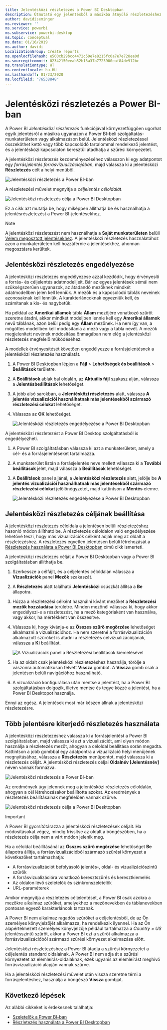 ```yaml
---
title: Jelentésközi részletezés a Power BI Desktopban
description: Útmutató egy jelentésből a másikba átnyúló részletezéshez a Power BI Desktopban
author: davidiseminger
ms.reviewer: ''
ms.service: powerbi
ms.subservice: powerbi-desktop
ms.topic: conceptual
ms.date: 01/16/2019
ms.author: davidi
LocalizationGroup: Create reports
ms.openlocfilehash: e500cb29bcc4472c59e7e8215fc0a7e7e728ea0d
ms.sourcegitcommit: 02342150eeab52b13a37b7725900eaf84de912bc
ms.translationtype: HT
ms.contentlocale: hu-HU
ms.lasthandoff: 01/23/2020
ms.locfileid: "76538848"
---
```

# <a name="use-cross-report-drillthrough-in-power-bi"></a>Jelentésközi részletezés a Power BI-ban

A Power BI *Jelentésközi részletezés* funkciójával környezetfüggően ugorhat egyik jelentésről a másikra ugyanazon a Power BI-beli szolgáltatás-munkaterületen vagy alkalmazáson belül. Jelentésközi részletezéssel összeköthet kettő vagy több kapcsolódó tartalommal rendelkező jelentést, és a jelentésközi kapcsolaton keresztül átadhatja a szűrési környezetet. 

A jelentésközi részletezés kezdeményezéséhez válasszon ki egy adatpontot egy *forrásjelentés* *forrásvizualizációjában*, majd válassza ki a jelentésközi **Részletezés** célt a helyi menüből. 

![Jelentésközi részletezés a Power BI-ban](media/desktop-cross-report-drill-through/cross-report-drill-through-01.png)

A részletezési művelet megnyitja a *céljelentés* *céloldalát*. 

![Jelentésközi részletezés célja a Power BI Desktopban](media/desktop-cross-report-drill-through/cross-report-drill-through-01a.png)

Ez a cikk azt mutatja be, hogy miképpen állíthatja be és használhatja a jelentésrészletezést a Power BI-jelentésekhez.

> [!NOTE]
> A jelentésközi részletezést nem használhatja a **Saját munkaterületen** belüli [Velem megosztott jelentésekhez](service-share-dashboards.md#share-a-dashboard-or-report). A jelentésközi részletezés használatához azon a munkaterületen kell hozzáférnie a jelentésekhez, ahonnan megosztásra kerültek.

## <a name="enable-cross-report-drillthrough"></a>Jelentésközi részletezés engedélyezése

A jelentésközi részletezés engedélyezése azzal kezdődik, hogy érvényesíti a forrás- és céljelentés adatmodelljeit. Bár az egyes jelentések sémái nem szükségszerűen ugyanazok, az átadandó mezőknek mindkét adatmodellben jelen kell lenniük. A mezők és a kapcsolódó táblák neveinek azonosaknak kell lenniük. A karakterláncoknak egyezniük kell, és számítanak a kis- és nagybetűk.

Ha például az **Amerikai államok** tábla **Állam** mezőjére vonatkozó szűrőt szeretne átadni, akkor mindkét modellben lennie kell egy **Amerikai államok** nevű táblának, azon belül pedig egy **Állam** mezőnek. Ha nem így van, a mögöttes modellben kell módosítania a mező vagy a tábla nevét. A mezők megjelenített nevének módosítása önmagában nem elég a jelentésközi részletezés megfelelő működéséhez.

A modellek érvényesítését követően engedélyezze a forrásjelentésnek a jelentésközi részletezés használatát. 

1. A Power BI Desktopban lépjen a **Fájl** > **Lehetőségek és beállítások** > **Beállítások** területre. 
1. A **Beállítások** ablak bal oldalán, az **Aktuális fájl** szakasz alján, válassza a **Jelentésbeállítások** lehetőséget. 
1. A jobb alsó sarokban, a **Jelentésközi részletezés** alatt, válassza **A jelentés vizualizációi használhatnak más jelentésekből származó részletezési célokat** lehetőséget. 
1. Válassza az **OK** lehetőséget. 
   
   ![Jelentésközi részletezés engedélyezése a Power BI Desktopban](media/desktop-cross-report-drill-through/cross-report-drill-through-02.png)

A jelentésközi részletezést a Power BI Desktop szolgáltatásból is engedélyezheti.
1. A Power BI szolgáltatásban válassza ki azt a munkaterületet, amely a cél- és a forrásjelentéseket tartalmazza.
1. A munkaterület listán a forrásjelentés neve mellett válassza ki a **További beállítások** jelet, majd válassza a **Beállítások** lehetőséget. 
1. A **Beállítások** panel aljánál, a **Jelentésközi részletezés** alatt, jelölje be **A jelentés vizualizációi használhatnak más jelentésekből származó részletezési célokat** jelölőnégyzetet, majd kattintson a **Mentés** elemre.
   
   ![Jelentésközi részletezés engedélyezése a Power BI Desktopban](media/desktop-cross-report-drill-through/cross-report-drill-through-02a.png)

## <a name="set-up-a-cross-report-drillthrough-target"></a>Jelentésközi részletezés céljának beállítása

A jelentésközi részletezés céloldala a jelentésen belüli részletezéshez hasonló módon állítható be. A részletezés céloldalon való engedélyezése lehetővé teszi, hogy más vizualizációk célként adják meg az oldalt a részletezéshez. A részletezés egyetlen jelentésen belüli létrehozását a [Részletezés használata a Power BI Desktopban](desktop-drillthrough.md) című cikk ismerteti.

A jelentésközi részletezés célját a Power BI Desktopban vagy a Power BI szolgáltatásban állíthatja be. 
1. Szerkessze a célfájlt, és a céljelentés céloldalán válassza a **Vizualizációk** panel **Mezők** szakaszát. 
1. A **Részletezés** alatt található **Jelentésközi** csúszkát állítsa a **Be** állapotra. 
1. Húzza a részletezési célként használni kívánt mezőket a **Részletezési mezők hozzáadása** területre. Minden mezőnél válassza ki, hogy akkor engedélyezi-e a részletezést, ha a mező kategóriaként van használva, vagy akkor, ha mértékként van összesítve. 
1. Válassza ki, hogy kívánja-e az **Összes szűrő megőrzése** lehetőséget alkalmazni a vizualizációhoz. Ha nem szeretné a forrásvizualizáción alkalmazott szűrőket is átadni a részletezés célvizualizációjának, válassza a **Ki** beállítást.
   
   ![A Vizualizációk panel a Részletezési beállítások kiemelésével](media/desktop-cross-report-drill-through/cross-report-drill-through-03.png)
   
1. Ha az oldalt csak jelentésközi részletezéshez használja, törölje a vászonra automatikusan felvett **Vissza** gombot. A **Vissza** gomb csak a jelentésen belüli navigációhoz használható. 
1. A vizualizáció konfigurálása után mentse a jelentést, ha a Power BI szolgáltatásban dolgozik, illetve mentse és tegye közzé a jelentést, ha a Power BI Desktopot használja.

Ennyi az egész. A jelentések most már készen állnak a jelentésközi részletezésre. 

## <a name="use-cross-report-drillthrough"></a>Több jelentésre kiterjedő részletezés használata

A jelentésközi részletezéshez válassza ki a forrásjelentést a Power BI szolgáltatásban, majd válassza ki azt a vizualizációt, ami olyan módon használja a részletezés mezőt, ahogyan a céloldal beállítása során megadta. Kattintson a jobb gombbal egy adatpontra a vizualizáció helyi menüjének megnyitásához, válassza a **Részletezés** menüpontot, majd válassza ki a részletezés célját. A jelentésközi részletezés céljai **Oldalnév [Jelentésnév]** néven vannak formázva.

![Jelentésközi részletezés a Power BI-ban](media/desktop-cross-report-drill-through/cross-report-drill-through-01.png)

Az eredmények úgy jelennek meg a jelentésközi részletezés céloldalán, ahogyan a cél létrehozásakor beállította azokat. Az eredmények a részletezés beállításainak megfelelően vannak szűrve.

![Jelentésközi részletezés célja a Power BI Desktopban](media/desktop-cross-report-drill-through/cross-report-drill-through-01a.png)

> [!IMPORTANT]
> A Power BI gyorsítótárazza a jelentésközi részletezések céljait. Ha módosításokat végez, mindig frissítse az oldalt a böngészőben, ha a részletezés célja nem a várt módon jelenik meg. 

Ha a céloldal beállításánál az **Összes szűrő megőrzése** lehetőséget **Be** állapotra állítja, a forrásvizualizációból származó szűrési környezet a következőket tartalmazhatja: 

- A forrásvizualizációt befolyásoló jelentés-, oldal- és vizualizációszintű szűrők 
- A forrásvizualizációra vonatkozó keresztszűrés és keresztkiemelés 
- Az oldalon lévő szeletelők és szinkronszeletelők
- URL-paraméterek

Amikor megnyitja a részletezés céljelentését, a Power BI csak azokra a mezőkre alkalmaz szűrőket, amelyekhez a mezőnevekben és táblanevekben pontosan egyező karakterláncok tartoznak. 

A Power BI nem alkalmaz ragadós szűrőket a céljelentésből, de az Ön személyes könyvjelzőjét alkalmazza, ha rendelkezik ilyennel. Ha az Ön alapértelmezett személyes könyvjelzője például tartalmazza a *Country = US* jelentésszintű szűrőt, akkor a Power BI ezt a szűrőt alkalmazza a forrásvizualizációból származó szűrési környezet alkalmazása előtt. 

Jelentésközi részletezéshez a Power BI átadja a szűrési környezetet a céljelentés standard oldalainak. A Power BI nem adja át a szűrési környezetet az elemleírás-oldalaknak, ezek ugyanis az elemleírást meghívó forrásvizualizáció alapján vannak szűrve.

Ha a jelentésközi részletezési művelet után vissza szeretne térni a forrásjelentéshez, használja a böngésző **Vissza** gombját. 

## <a name="next-steps"></a>Következő lépések

Az alábbi cikkeket is érdekesnek találhatja:

- [Szeletelők a Power BI-ban](visuals/power-bi-visualization-slicers.md)
- [Részletezés használata a Power BI Desktopban](desktop-drillthrough.md)

